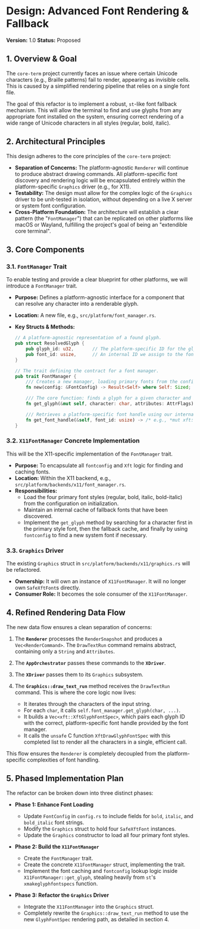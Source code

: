 # Design: Advanced Font Rendering & Fallback

**Version:** 1.0
**Status:** Proposed

## 1. Overview & Goal

The `core-term` project currently faces an issue where certain Unicode characters (e.g., Braille patterns) fail to render, appearing as invisible cells. This is caused by a simplified rendering pipeline that relies on a single font file.

The goal of this refactor is to implement a robust, `st`-like font fallback mechanism. This will allow the terminal to find and use glyphs from any appropriate font installed on the system, ensuring correct rendering of a wide range of Unicode characters in all styles (regular, bold, italic).

## 2. Architectural Principles

This design adheres to the core principles of the `core-term` project:

* **Separation of Concerns:** The platform-agnostic `Renderer` will continue to produce abstract drawing commands. All platform-specific font discovery and rendering logic will be encapsulated entirely within the platform-specific `Graphics` driver (e.g., for X11).
* **Testability:** The design must allow for the complex logic of the `Graphics` driver to be unit-tested in isolation, without depending on a live X server or system font configuration.
* **Cross-Platform Foundation:** The architecture will establish a clear pattern (the "`FontManager`") that can be replicated on other platforms like macOS or Wayland, fulfilling the project's goal of being an "extendible core terminal".

## 3. Core Components

### 3.1. `FontManager` Trait

To enable testing and provide a clear blueprint for other platforms, we will introduce a `FontManager` trait.

* **Purpose:** Defines a platform-agnostic interface for a component that can resolve any character into a renderable glyph.
* **Location:** A new file, e.g., `src/platform/font_manager.rs`.
* **Key Structs & Methods:**

    ```rust
    // A platform-agnostic representation of a found glyph.
    pub struct ResolvedGlyph {
        pub glyph_id: u32,       // The platform-specific ID for the glyph (e.g., Xft's glyph index).
        pub font_id: usize,      // An internal ID we assign to the font it belongs to.
    }

    // The trait defining the contract for a font manager.
    pub trait FontManager {
        /// Creates a new manager, loading primary fonts from the config.
        fn new(config: &FontConfig) -> Result<Self> where Self: Sized;

        /// The core function: finds a glyph for a given character and its attributes.
        fn get_glyph(&mut self, character: char, attributes: AttrFlags) -> Option<ResolvedGlyph>;

        /// Retrieves a platform-specific font handle using our internal ID.
        fn get_font_handle(&self, font_id: usize) -> /* e.g., *mut xft::XftFont */ ;
    }
    ```

### 3.2. `X11FontManager` Concrete Implementation

This will be the X11-specific implementation of the `FontManager` trait.

* **Purpose:** To encapsulate all `fontconfig` and `Xft` logic for finding and caching fonts.
* **Location:** Within the X11 backend, e.g., `src/platform/backends/x11/font_manager.rs`.
* **Responsibilities:**
    * Load the four primary font styles (regular, bold, italic, bold-italic) from the configuration on initialization.
    * Maintain an internal cache of fallback fonts that have been discovered.
    * Implement the `get_glyph` method by searching for a character first in the primary style font, then the fallback cache, and finally by using `fontconfig` to find a new system font if necessary.

### 3.3. `Graphics` Driver

The existing `Graphics` struct in `src/platform/backends/x11/graphics.rs` will be refactored.

* **Ownership:** It will own an instance of `X11FontManager`. It will no longer own `SafeXftFont`s directly.
* **Consumer Role:** It becomes the sole consumer of the `X11FontManager`.

## 4. Refined Rendering Data Flow

The new data flow ensures a clean separation of concerns:

1.  The **`Renderer`** processes the `RenderSnapshot` and produces a `Vec<RenderCommand>`. The `DrawTextRun` command remains abstract, containing only a `String` and `Attributes`.

2.  The **`AppOrchestrator`** passes these commands to the **`XDriver`**.

3.  The **`XDriver`** passes them to its `Graphics` subsystem.

4.  The **`Graphics::draw_text_run`** method receives the `DrawTextRun` command. This is where the core logic now lives:
    * It iterates through the characters of the input string.
    * For each `char`, it calls `self.font_manager.get_glyph(char, ...)`.
    * It builds a `Vec<xft::XftGlyphFontSpec>`, which pairs each glyph ID with the correct, platform-specific font handle provided by the font manager.
    * It calls the `unsafe` C function `XftDrawGlyphFontSpec` with this completed list to render all the characters in a single, efficient call.

This flow ensures the `Renderer` is completely decoupled from the platform-specific complexities of font handling.

## 5. Phased Implementation Plan

The refactor can be broken down into three distinct phases:

* **Phase 1: Enhance Font Loading**
    * Update `FontConfig` in `config.rs` to include fields for `bold`, `italic`, and `bold_italic` font strings.
    * Modify the `Graphics` struct to hold four `SafeXftFont` instances.
    * Update the `Graphics` constructor to load all four primary font styles.

* **Phase 2: Build the `X11FontManager`**
    * Create the `FontManager` trait.
    * Create the concrete `X11FontManager` struct, implementing the trait.
    * Implement the font caching and `fontconfig` lookup logic inside `X11FontManager::get_glyph`, stealing heavily from `st`'s `xmakeglyphfontspecs` function.

* **Phase 3: Refactor the `Graphics` Driver**
    * Integrate the `X11FontManager` into the `Graphics` struct.
    * Completely rewrite the `Graphics::draw_text_run` method to use the new `GlyphFontSpec` rendering path, as detailed in section 4.
